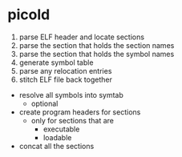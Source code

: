 # picold

1. parse ELF header and locate sections
2. parse the section that holds the section names
3. parse the section that holds the symbol names
4. generate symbol table
5. parse any relocation entries
6. stitch ELF file back together
 - resolve all symbols into symtab
   - optional
 - create program headers for sections
   - only for sections that are
     - executable
     - loadable
 - concat all the sections